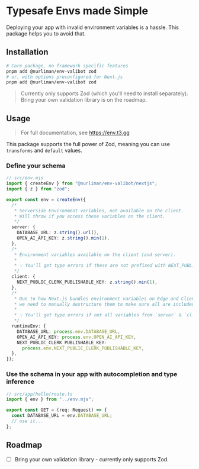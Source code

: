 # Typesafe Envs made Simple

Deploying your app with invalid environment variables is a hassle. This package helps you to avoid that.

## Installation

```bash
# Core package, no framework specific features
pnpm add @nurliman/env-valibot zod
# or, with options preconfigured for Next.js
pnpm add @nurliman/env-valibot zod
```

> Currently only supports Zod (which you'll need to install separately). Bring your own validation library is on the roadmap.

## Usage

> For full documentation, see https://env.t3.gg

This package supports the full power of Zod, meaning you can use `transforms` and `default` values.

### Define your schema

```ts
// src/env.mjs
import { createEnv } from "@nurliman/env-valibot/nextjs";
import { z } from "zod";

export const env = createEnv({
  /*
   * Serverside Environment variables, not available on the client.
   * Will throw if you access these variables on the client.
   */
  server: {
    DATABASE_URL: z.string().url(),
    OPEN_AI_API_KEY: z.string().min(1),
  },
  /*
   * Environment variables available on the client (and server).
   *
   * 💡 You'll get type errors if these are not prefixed with NEXT_PUBLIC_.
   */
  client: {
    NEXT_PUBLIC_CLERK_PUBLISHABLE_KEY: z.string().min(1),
  },
  /*
   * Due to how Next.js bundles environment variables on Edge and Client,
   * we need to manually destructure them to make sure all are included in bundle.
   *
   * 💡 You'll get type errors if not all variables from `server` & `client` are included here.
   */
  runtimeEnv: {
    DATABASE_URL: process.env.DATABASE_URL,
    OPEN_AI_API_KEY: process.env.OPEN_AI_API_KEY,
    NEXT_PUBLIC_CLERK_PUBLISHABLE_KEY:
      process.env.NEXT_PUBLIC_CLERK_PUBLISHABLE_KEY,
  },
});
```

### Use the schema in your app with autocompletion and type inference

```ts
// src/app/hello/route.ts
import { env } from "../env.mjs";

export const GET = (req: Request) => {
  const DATABASE_URL = env.DATABASE_URL;
  // use it...
};
```

## Roadmap

- [ ] Bring your own validation library - currently only supports Zod.
